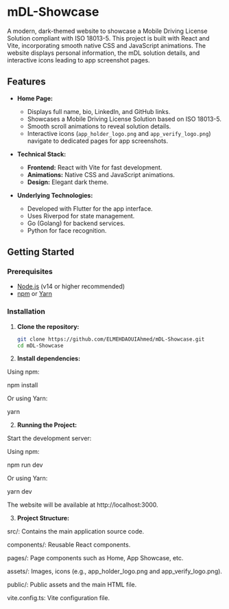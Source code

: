# mDL-Showcase

A modern, dark-themed website to showcase a Mobile Driving License Solution compliant with ISO 18013-5. This project is built with React and Vite, incorporating smooth native CSS and JavaScript animations. The website displays personal information, the mDL solution details, and interactive icons leading to app screenshot pages.

## Features

- **Home Page:**
  - Displays full name, bio, LinkedIn, and GitHub links.
  - Showcases a Mobile Driving License Solution based on ISO 18013-5.
  - Smooth scroll animations to reveal solution details.
  - Interactive icons (`app_holder_logo.png` and `app_verify_logo.png`) navigate to dedicated pages for app screenshots.

- **Technical Stack:**
  - **Frontend:** React with Vite for fast development.
  - **Animations:** Native CSS and JavaScript animations.
  - **Design:** Elegant dark theme.

- **Underlying Technologies:**
  - Developed with Flutter for the app interface.
  - Uses Riverpod for state management.
  - Go (Golang) for backend services.
  - Python for face recognition.

## Getting Started

### Prerequisites

- [Node.js](https://nodejs.org/) (v14 or higher recommended)
- [npm](https://www.npmjs.com/) or [Yarn](https://yarnpkg.com/)

### Installation

1. **Clone the repository:**

   ```bash
   git clone https://github.com/ELMEHDAOUIAhmed/mDL-Showcase.git
   cd mDL-Showcase

2. **Install dependencies:**

Using npm:


npm install

Or using Yarn:

yarn

2. **Running the Project:**

Start the development server:

Using npm:

npm run dev

Or using Yarn:


yarn dev

The website will be available at http://localhost:3000.

3. **Project Structure:**

src/: Contains the main application source code.

components/: Reusable React components.

pages/: Page components such as Home, App Showcase, etc.

assets/: Images, icons (e.g., app_holder_logo.png and app_verify_logo.png).

public/: Public assets and the main HTML file.

vite.config.ts: Vite configuration file.
